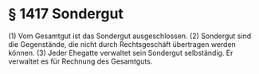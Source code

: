# § 1417 Sondergut
(1) Vom Gesamtgut ist das Sondergut ausgeschlossen.
(2) Sondergut sind die Gegenstände, die nicht durch Rechtsgeschäft übertragen werden können.
(3) Jeder Ehegatte verwaltet sein Sondergut selbständig. Er verwaltet es für Rechnung des Gesamtguts.